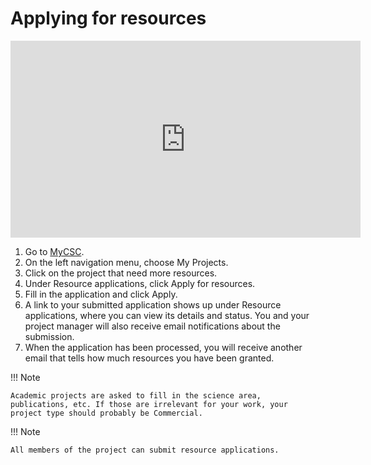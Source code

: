 # Applying for resources

<iframe width="560" height="315" src="https://www.youtube.com/embed/zTDaLixQAEI" frameborder="0" allow="accelerometer; autoplay; encrypted-media; gyroscope; picture-in-picture" allowfullscreen></iframe>

1. Go to [MyCSC](https://my.csc.fi).
1. On the left navigation menu, choose My Projects.
1. Click on the project that need more resources.
1. Under Resource applications, click Apply for resources.
1. Fill in the application and click Apply.
1. A link to your submitted application shows up under Resource
applications, where you can view its details and status. You and your
project manager will also receive email notifications about the
submission.
1. When the application has been processed, you will receive another
email that tells how much resources you have been granted.

!!! Note

    Academic projects are asked to fill in the science area,
    publications, etc. If those are irrelevant for your work, your
    project type should probably be Commercial.

!!! Note

    All members of the project can submit resource applications.
